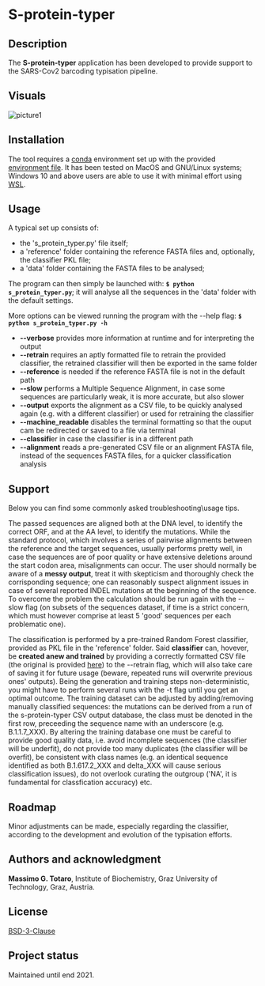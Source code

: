 # S-protein-typer

## Description

The **S-protein-typer** application has been developed to provide support to the SARS-Cov2 barcoding typisation pipeline.

## Visuals

![picture1](https://gitlab.com/MassimoGregorioTotaro/s-protein-typer/uploads/6ca30780d257eda4a55a8f66f108715b/pic1.png)

## Installation

The tool requires a [conda](https://docs.conda.io/projects/conda/en/latest/index.html) environment set up with the provided [environment file](https://gitlab.com/MassimoGregorioTotaro/s-protein-typer/-/blob/main/s-protein-typer.yaml).
It has been tested on MacOS and GNU/Linux systems;
Windows 10 and above users are able to use it with minimal effort using [WSL](https://docs.microsoft.com/en-gb/windows/wsl/).

## Usage

A typical set up consists of:

- the 's_protein_typer.py' file itself;
- a 'reference' folder containing the reference FASTA files and, optionally, the classifier PKL file;
- a 'data' folder containing the FASTA files to be analysed;

The program can then simply be launched with:
**`$ python s_protein_typer.py`**;
it will analyse all the sequences in the 'data' folder with the default settings.

More options can be viewed running the program with the --help flag:
**`$ python s_protein_typer.py -h`**

- **--verbose** provides more information at runtime and for interpreting the output
- **--retrain** requires an aptly formatted file to retrain the provided classifier, the retrained classifier will then be exported in the same folder
- **--reference** is needed if the reference FASTA file is not in the default path
- **--slow** performs a Multiple Sequence Alignment, in case some sequences are particularly weak, it is more accurate, but also slower
- **--output** exports the alignment as a CSV file, to be quickly analysed again (e.g. with a different classifier) or used for retraining the classifier
- **--machine_readable** disables the terminal formatting so that the ouput cam be redirected or saved to a file via terminal
- **--classifi**er in case the classifier is in a different path
- **--alignment** reads a pre-generated CSV file or an alignment FASTA file, instead of the sequences FASTA files, for a quicker classification analysis

## Support

Below you can find some commonly asked troubleshooting\usage tips.

The passed sequences are aligned both at the DNA level, to identify the correct ORF, and at the AA level, to identify the mutations. While the standard protocol, which involves a series of pairwise alignments between the reference and the target sequences, usually performs pretty well, in case the sequences are of poor quality or have extensive deletions around the start codon area, misalignments can occur. The user should normally be aware of a **messy output**, treat it with skepticism and thoroughly check the corrisponding sequence; one can reasonably suspect alignment issues in case of several reported INDEL mutations at the beginning of the sequence. To overcome the problem the calculation should be run again with the --slow flag (on subsets of the sequences dataset, if time is a strict concern, which must however comprise at least 5 'good' sequences per each problematic one).

The classification is performed by a pre-trained Random Forest classifier, provided as PKL file in the 'reference' folder.
Said **classifier** can, hovever, be **created anew and trained** by providing a correctly formatted CSV file (the original is provided [here](https://gitlab.com/MassimoGregorioTotaro/s-protein-typer/-/blob/main/reference/training_dataset.csv)) to the --retrain flag, which will also take care of saving it for future usage (beware, repeated runs will overwrite previous ones' outputs).
Being the generation and training steps non-deterministic, you might have to perform several runs with the -t flag until you get an optimal outcome.
The training dataset can be adjusted by adding/removing manually classified sequences: the mutations can be derived from a run of the s-protein-typer CSV output database, the class must be denoted in the first row, preceeding the sequence name with an underscore (e.g. B.1.1.7_XXX). By altering the training database one must be careful to provide good quality data, i.e. avoid incomplete sequences (the classifier will be underfit), do not provide too many duplicates (the classifier will be overfit), be consistent with class names (e.g. an identical sequence identified as both B.1.617.2_XXX and delta_XXX will cause serious classification issues), do not overlook curating the outgroup ('NA', it is fundamental for classfication accuracy) etc.

## Roadmap

Minor adjustments can be made, especially regarding the classifier, according to the development and evolution of the typisation efforts.

## Authors and acknowledgment

**Massimo G. Totaro**, Institute of Biochemistry, Graz University of Technology, Graz, Austria.
## License

[BSD-3-Clause](https://gitlab.com/MassimoGregorioTotaro/s-protein-typer/-/blob/main/)

## Project status

Maintained until end 2021.
